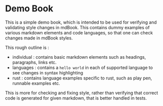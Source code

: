 # Demo Book

This is a simple demo book, which is intended to be used for verifying and validating style changes in mdBook.
This contains dummy examples of various markdown elements and code languages, so that one can check changes made in mdBook styles.

This rough outline is :

- individual : contains basic markdown elements such as headings, paragraphs, links etc.
- languages : contains a `hello world` in each of supported language to see changes in syntax highlighting
- rust : contains language examples specific to rust, such as play pen, runnable examples etc.

This is more for checking and fixing style, rather than verifying that correct code is generated for given markdown, that is better handled in tests.
